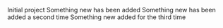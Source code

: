 Initial project
Something new has been added
Something new has been added a second time
Something new added for the third time
